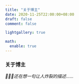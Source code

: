 ```yaml
---
title: "关于博主"
date: 2020-11-25T22:00:00+08:00
draft: false
comment: false

lightgallery: true

math:
  enable: true
---
```


### 关于博主

*:heartbeat::heartbeat::heartbeat:还在想一句让人炸裂的描述......*
